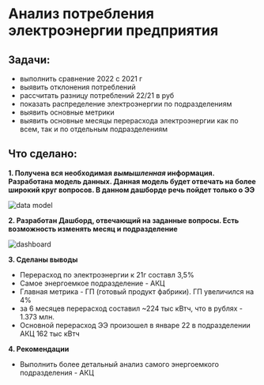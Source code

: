 # Анализ потребления электроэнергии предприятия
## Задачи:
  - выполнить сравнение 2022 с 2021 г
  - выявить отклонения потреблений
  - рассчитать разницу потреблений 22/21 в руб
  - показать распределение электроэнергии по подразделениям
  - выявить основные метрики
  - выявить основные месяцы перерасхода электроэнергии как по всем, так и по отдельным подразделениям

## Что сделано:

**1. Получена вся необходимая *вымышленная* информация. Разработана модель данных. Данная модель будет отвечать на более широкий  круг вопросов. В данном дашборде речь пойдет только о ЭЭ**


![data model](https://user-images.githubusercontent.com/96660385/182109935-c3a507d4-66dc-4e7f-b380-c28d2b3b3078.png)


**2. Разработан Дашборд, отвечающий на заданные вопросы. Есть возможность изменять месяц и подразделение**


![dashboard](https://user-images.githubusercontent.com/96660385/182112980-69238b74-c103-4658-8351-c491b004a24c.png)


**3. Сделаны выводы**
  - Перерасход по электроэнергии к 21г составл 3,5%
  - Самое энергоемкое подразделение - АКЦ
  - Главная метрика - ГП (готовый продукт фабрики). ГП увеличился на 4%  
  - за 6 месяцев перерасход составил ~224 тыс кВтч, что в рублях - 1.373 млн.
  - Основной перерасход ЭЭ произошел в январе 22 в подразделении АКЦ 162 тыс кВтч
  
**4. Рекомендации**
  - Выполнить более детальный анализ самого энергоемкого подразделения - АКЦ

